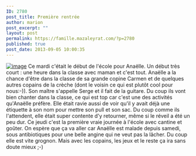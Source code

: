 ```yaml
---
ID: 2780
post_title: Première rentrée
author: marion
post_excerpt: ""
layout: post
permalink: https://famille.mazaleyrat.com/?p=2780
published: true
post_date: 2013-09-05 10:00:35
---
```

<a href="http://famille.mazaleyrat.com/wp-content/uploads/2013/09/wpid-IMG_20130903_092932.jpg"><img title="IMG_20130903_092932.jpg" class="alignleft size-full" alt="image" src="http://famille.mazaleyrat.com/wp-content/uploads/2013/09/wpid-IMG_20130903_092932.jpg" /></a> Ce mardi c'était le début de l'école pour Anaëlle. Un début très court : une heure dans la classe avec maman et c'est tout. 
Anaëlle a la chance d'être dans la classe de sa grande copine Carmen et de quelques autres copains de la crèche (dont le voisin ce qui est plutôt cool pour nous:-)). Son maître s'appelle Serge et il fait de la guitare. Du coup ils vont bien chanter dans la classe, ce qui est top car c'est une des activités qu'Anaëlle préfère.
Elle était ravie aussi de voir qu'il y avait déjà une étiquette à son nom pour mettre son pull et son sac. Du coup comme ils l'attendent, elle était super contente d'y retourner, même si le réveil a été un peu dur.
Ce jeudi c'est la première vraie journée à l'école avec cantine et goûter. On espère que ça va aller car Anaëlle est malade depuis samedi, sous antibiotiques pour une belle angine qui ne veut pas la lâcher. Du coup elle est vite grognon.
Mais avec les copains, les jeux et le reste ça ira sans doute mieux ;-)